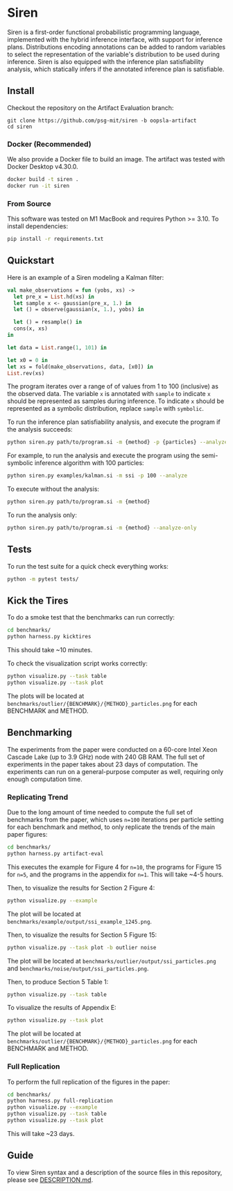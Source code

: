 # Siren
Siren is a first-order functional probabilistic programming language, implemented with the hybrid inference interface, with support for inference plans. Distributions encoding annotations can be added to random variables to select the representation of the variable's distribution to be used during inference. Siren is also equipped with the inference plan satisfiability analysis, which statically infers if the annotated inference plan is satisfiable. 

<!-- TODO: what is reusable -->
<!-- siren compiler, and inference plan analysis, how to extend -->

## Install
Checkout the repository on the Artifact Evaluation branch:
```
git clone https://github.com/psg-mit/siren -b oopsla-artifact
cd siren
```

### Docker (Recommended)
We also provide a Docker file to build an image. The artifact was tested with Docker Desktop v4.30.0. 
```bash
docker build -t siren .
docker run -it siren
```

### From Source
This software was tested on M1 MacBook and requires Python >= 3.10. To install dependencies:
```bash
pip install -r requirements.txt
```

## Quickstart
Here is an example of a Siren modeling a Kalman filter:
```ocaml
val make_observations = fun (yobs, xs) ->
  let pre_x = List.hd(xs) in
  let sample x <- gaussian(pre_x, 1.) in
  let () = observe(gaussian(x, 1.), yobs) in

  let () = resample() in
  cons(x, xs)
in

let data = List.range(1, 101) in

let x0 = 0 in
let xs = fold(make_observations, data, [x0]) in
List.rev(xs)
```
The program iterates over a range of of values from 1 to 100 (inclusive) as the observed data. The variable `x` is annotated with `sample` to indicate `x` should be represented as samples during inference. To indicate `x` should be represented as a symbolic distribution, replace `sample` with `symbolic`.

To run the inference plan satisfiability analysis, and execute the program if the analysis succeeds:
```bash
python siren.py path/to/program.si -m {method} -p {particles} --analyze
```

For example, to run the analysis and execute the program using the semi-symbolic inference algorithm with 100 particles:
```bash
python siren.py examples/kalman.si -m ssi -p 100 --analyze
```

To execute without the analysis:
```bash
python siren.py path/to/program.si -m {method}
```

To run the analysis only:
```bash
python siren.py path/to/program.si -m {method} --analyze-only
```

## Tests
To run the test suite for a quick check everything works:
```bash
python -m pytest tests/
```

## Kick the Tires
To do a smoke test that the benchmarks can run correctly:
```bash
cd benchmarks/
python harness.py kicktires
```
This should take ~10 minutes.

To check the visualization script works correctly:
```bash
python visualize.py --task table
python visualize.py --task plot
```
The plots will be located at `benchmarks/outlier/{BENCHMARK}/{METHOD}_particles.png` for each BENCHMARK and METHOD.

## Benchmarking
The experiments from the paper were conducted on a 60-core Intel Xeon Cascade Lake (up to 3.9 GHz) node with 240 GB RAM. The full set of experiments in the paper takes about 23 days of computation. The experiments can run on a general-purpose computer as well, requiring only enough computation time. 

### Replicating Trend
Due to the long amount of time needed to compute the full set of benchmarks from the paper, which uses `n=100` iterations per particle setting for each benchmark and method, to only replicate the trends of the main paper figures:
```bash
cd benchmarks/
python harness.py artifact-eval
```
This executes the example for Figure 4 for `n=10`, the programs for Figure 15 for `n=5`, and the programs in the appendix for `n=1`. This will take ~4-5 hours.

Then, to visualize the results for Section 2 Figure 4:
```bash
python visualize.py --example
```
The plot will be located at `benchmarks/example/output/ssi_example_1245.png`.

Then, to visualize the results for Section 5 Figure 15:
```bash
python visualize.py --task plot -b outlier noise
```
The plot will be located at `benchmarks/outlier/output/ssi_particles.png` and `benchmarks/noise/output/ssi_particles.png`.

Then, to produce Section 5 Table 1:
```bash
python visualize.py --task table
```

To visualize the results of Appendix E: 
```bash
python visualize.py --task plot
```
The plot will be located at `benchmarks/outlier/{BENCHMARK}/{METHOD}_particles.png` for each BENCHMARK and METHOD.

### Full Replication
To perform the full replication of the figures in the paper:
```bash
cd benchmarks/
python harness.py full-replication
python visualize.py --example
python visualize.py --task table
python visualize.py --task plot
```
This will take ~23 days.

## Guide
To view Siren syntax and a description of the source files in this repository, please see [DESCRIPTION.md]().


<!-- TODO: include the results.csv from the paper benchmarks -->